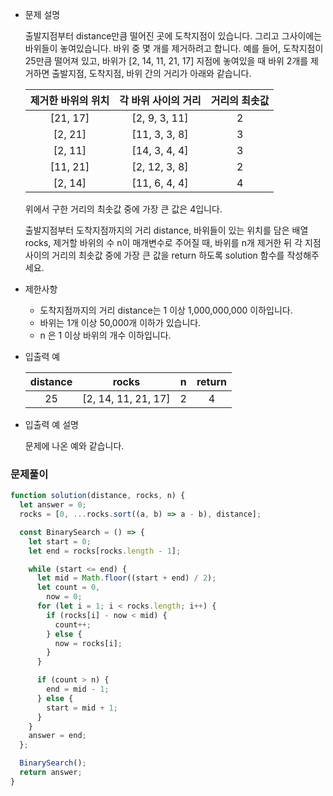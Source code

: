 - 문제 설명

  출발지점부터 distance만큼 떨어진 곳에 도착지점이 있습니다. 그리고 그사이에는 바위들이 놓여있습니다. 바위 중 몇 개를 제거하려고 합니다.
  예를 들어, 도착지점이 25만큼 떨어져 있고, 바위가 [2, 14, 11, 21, 17] 지점에 놓여있을 때 바위 2개를 제거하면 출발지점, 도착지점, 바위 간의 거리가 아래와 같습니다.

  | 제거한 바위의 위치 | 각 바위 사이의 거리 | 거리의 최솟값 |
  | :----------------: | :-----------------: | :-----------: |
  |      [21, 17]      |    [2, 9, 3, 11]    |       2       |
  |      [2, 21]       |    [11, 3, 3, 8]    |       3       |
  |      [2, 11]       |    [14, 3, 4, 4]    |       3       |
  |      [11, 21]      |    [2, 12, 3, 8]    |       2       |
  |      [2, 14]       |    [11, 6, 4, 4]    |       4       |

  위에서 구한 거리의 최솟값 중에 가장 큰 값은 4입니다.

  출발지점부터 도착지점까지의 거리 distance, 바위들이 있는 위치를 담은 배열 rocks, 제거할 바위의 수 n이 매개변수로 주어질 때, 바위를 n개 제거한 뒤 각 지점 사이의 거리의 최솟값 중에 가장 큰 값을 return 하도록 solution 함수를 작성해주세요.

- 제한사항

  - 도착지점까지의 거리 distance는 1 이상 1,000,000,000 이하입니다.
  - 바위는 1개 이상 50,000개 이하가 있습니다.
  - n 은 1 이상 바위의 개수 이하입니다.

- 입출력 예

  | distance |        rocks        |  n  | return |
  | :------: | :-----------------: | :-: | :----: |
  |    25    | [2, 14, 11, 21, 17] |  2  |   4    |

- 입출력 예 설명

  문제에 나온 예와 같습니다.

### 문제풀이

```jsx
function solution(distance, rocks, n) {
  let answer = 0;
  rocks = [0, ...rocks.sort((a, b) => a - b), distance];

  const BinarySearch = () => {
    let start = 0;
    let end = rocks[rocks.length - 1];

    while (start <= end) {
      let mid = Math.floor((start + end) / 2);
      let count = 0,
        now = 0;
      for (let i = 1; i < rocks.length; i++) {
        if (rocks[i] - now < mid) {
          count++;
        } else {
          now = rocks[i];
        }
      }

      if (count > n) {
        end = mid - 1;
      } else {
        start = mid + 1;
      }
    }
    answer = end;
  };

  BinarySearch();
  return answer;
}
```
